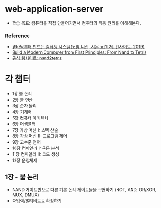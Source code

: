 # web-application-server

- 학습 목표: 컴퓨터를 직접 만들어가면서 컴퓨터의 작동 원리를 이해해본다.

### Reference
- [밑바닥부터 만드는 컴퓨팅 시스템(노암 니산, 시몬 쇼켄 저. 인사이트. 2019)](https://book.naver.com/bookdb/book_detail.naver?bid=14649857)
- [Build a Modern Computer from First Principles: From Nand to Tetris](https://www.coursera.org/learn/build-a-computer)
- [공식 웹사이트: nand2tetris](https://www.nand2tetris.org/)

# 각 챕터
- 1장 불 논리
- 2장 불 연산
- 3장 순차 놀리
- 4장 기계어
- 5장 컴퓨터 아키텍처
- 6장 어셈블러
- 7장 가상 머신 I: 스택 산술
- 8장 가상 머신 II: 프로그램 제어
- 9장 고수준 언어
- 10장 컴파일러 I: 구문 분석
- 11장 컴파일러 II: 코드 생성
- 12장 운영체제

## 1장 - 불 논리
- NAND 게이트만으로 다른 기본 논리 게이트들을 구현하기 (NOT, AND, OR/XOR, MUX, DMUX)
- 다입력/멀티비트로 확장하기